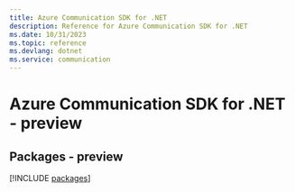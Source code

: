 ```yaml
---
title: Azure Communication SDK for .NET
description: Reference for Azure Communication SDK for .NET
ms.date: 10/31/2023
ms.topic: reference
ms.devlang: dotnet
ms.service: communication
---
```

# Azure Communication SDK for .NET - preview
## Packages - preview
[!INCLUDE [packages](communication-index.md)]
